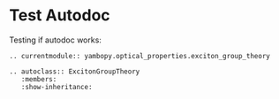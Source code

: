 # Test Autodoc

Testing if autodoc works:

```{eval-rst}
.. currentmodule:: yambopy.optical_properties.exciton_group_theory

.. autoclass:: ExcitonGroupTheory
   :members:
   :show-inheritance:
```